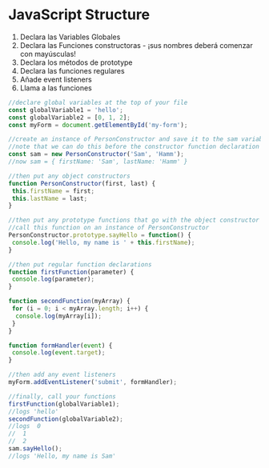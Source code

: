 # JavaScript Structure

1. Declara las Variables Globales 
1. Declara las Funciones constructoras - ¡sus nombres deberá comenzar con mayúsculas!
1. Declara los métodos de prototype
1. Declara las funciones regulares
1. Añade event listeners
1. Llama a las funciones

```javascript
//declare global variables at the top of your file
const globalVariable1 = 'hello';
const globalVariable2 = [0, 1, 2];
const myForm = document.getElementById('my-form');

//create an instance of PersonConstructor and save it to the sam variable
//note that we can do this before the constructor function declaration
const sam = new PersonConstructor('Sam', 'Hamm');
//now sam = { firstName: 'Sam', lastName: 'Hamm' }

//then put any object constructors
function PersonConstructor(first, last) {
 this.firstName = first;
 this.lastName = last;
}

//then put any prototype functions that go with the object constructor
//call this function on an instance of PersonConstructor
PersonConstructor.prototype.sayHello = function() {
 console.log('Hello, my name is ' + this.firstName);
}

//then put regular function declarations
function firstFunction(parameter) {
 console.log(parameter);
}

function secondFunction(myArray) {
 for (i = 0; i < myArray.length; i++) {
  console.log(myArray[i]);
 }
}

function formHandler(event) {
 console.log(event.target);
}

//then add any event listeners
myForm.addEventListener('submit', formHandler);

//finally, call your functions
firstFunction(globalVariable1);
//logs 'hello'
secondFunction(globalVariable2);
//logs  0
//  1
//  2
sam.sayHello();
//logs 'Hello, my name is Sam'
